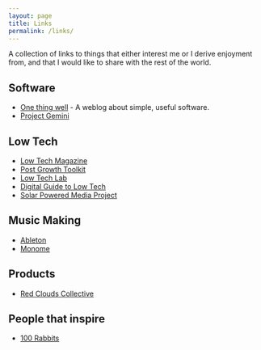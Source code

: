 ```yaml
---
layout: page
title: Links
permalink: /links/
---
```


A collection of links to things that either interest me or I derive enjoyment from, and that I would like to share with the rest of the world.

## Software
- [One thing well](https://onethingwell.org) - A weblog about simple, useful software.
- [Project Gemini](https://gemini.circumlunar.space)

## Low Tech
- [Low Tech Magazine](https://solar.lowtechmagazine.com)
- [Post Growth Toolkit](http://postgrowth.art)
- [Low Tech Lab](https://wiki.lowtechlab.org/wiki/Accueil)
- [Digital Guide to Low Tech](http://gauthierroussilhe.com/en/posts/convert-low-tech)
- [Solar Powered Media Project](https://wp.nyu.edu/solarpoweredmedia/)

## Music Making
- [Ableton](https://www.ableton.com)
- [Monome](https://monome.org)

## Products
- [Red Clouds Collective](https://redcloudscollective.com)

## People that inspire
- [100 Rabbits](https://100r.co/site/home.html)
